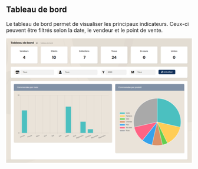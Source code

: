 ## Tableau de bord

Le tableau de bord permet de visualiser les principaux indicateurs. Ceux-ci peuvent être filtrés selon la date, le vendeur et le point de vente.

<img src="../Images/Overview/Dashboard.png" alt="Tableau de bord" />
